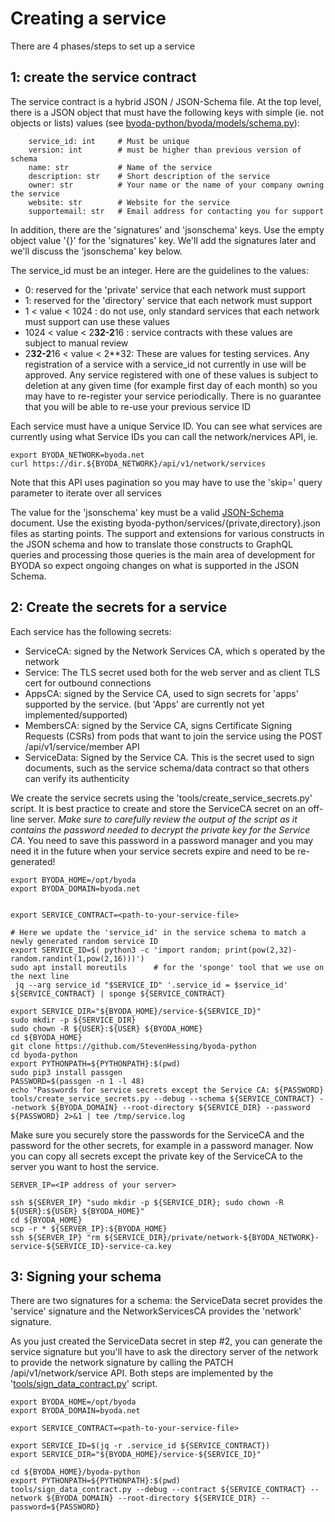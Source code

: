 # Creating a service

There are 4 phases/steps to set up a service

## 1: create the service contract

The service contract is a hybrid JSON / JSON-Schema file. At the top level, there is a JSON object that must have the following keys with simple (ie. not objects or lists) values (see [byoda-python/byoda/models/schema.py](https://github.com/StevenHessing/byoda-python/blob/users/stevenh/add_membership/byoda/models/schema.py)):

```
    service_id: int     # Must be unique
    version: int        # must be higher than previous version of schema
    name: str           # Name of the service
    description: str    # Short description of the service
    owner: str          # Your name or the name of your company owning the service
    website: str        # Website for the service
    supportemail: str   # Email address for contacting you for support
```

In addition, there are the 'signatures' and 'jsonschema' keys. Use the empty object value '{}' for the 'signatures' key. We'll add the signatures later and we'll discuss the 'jsonschema' key below.

The service_id must be an integer. Here are the guidelines to the values:
- 0: reserved for the 'private' service that each network must support
- 1: reserved for the 'directory' service that each network must support
- 1 < value < 1024 : do not use, only standard services that each network must support can use these values
- 1024 < value < 2**32-2**16 : service contracts with these values are subject to manual review
- 2**32-2**16 < value < 2**32: These are values for testing services. Any registration of a service with a service_id not currently in use will be approved. Any service registered with one of these values is subject to deletion at any given time (for example first day of each month) so you may have to re-register your service periodically. There is no guarantee that you will be able to re-use your previous service ID

Each service must have a unique Service ID. You can see what services are currently using what Service IDs you can call the network/nervices API, ie.

```
export BYODA_NETWORK=byoda.net
curl https://dir.${BYODA_NETWORK}/api/v1/network/services
```
Note that this API uses pagination so you may have to use the 'skip=<n>' query parameter to iterate over all services

The value for the 'jsonschema' key must be a valid [JSON-Schema](https://json-schema.org) document. Use the existing byoda-python/services/{private,directory}.json files as starting points. The support and extensions for various constructs in the JSON schema and how to translate those constructs to GraphQL queries and processing those queries is the main area of development for BYODA so expect ongoing changes on what is supported in the JSON Schema.

## 2: Create the secrets for a service

Each service has the following secrets:
- ServiceCA: signed by the Network Services CA, which s operated by the network
- Service: The TLS secret used both for the web server and as client TLS cert for outbound connections
- AppsCA: signed by the Service CA, used to sign secrets for 'apps' supported by the service. (but 'Apps' are currently not yet implemented/supported)
- MembersCA: signed by the Service CA, signs Certificate Signing Requests (CSRs) from pods that want to join the service using the POST /api/v1/service/member API
- ServiceData: Signed by the Service CA. This is the secret used to sign documents, such as the service schema/data contract so that others can verify its authenticity

We create the service secrets using the 'tools/create_service_secrets.py' script. It is best practice to create and store the ServiceCA secret on an off-line server. _*Make sure to carefully review the output of the script as it contains the password needed to decrypt the private key for the Service CA*_. You need to save this password in a password manager and you may need it in the future when your service secrets expire and need to be re-generated!

```
export BYODA_HOME=/opt/byoda
export BYODA_DOMAIN=byoda.net


export SERVICE_CONTRACT=<path-to-your-service-file>

# Here we update the 'service_id' in the service schema to match a newly generated random service ID
export SERVICE_ID=$( python3 -c 'import random; print(pow(2,32)-random.randint(1,pow(2,16)))')
sudo apt install moreutils      # for the 'sponge' tool that we use on the next line
 jq --arg service_id "$SERVICE_ID" '.service_id = $service_id' ${SERVICE_CONTRACT} | sponge ${SERVICE_CONTRACT}

export SERVICE_DIR="${BYODA_HOME}/service-${SERVICE_ID}"
sudo mkdir -p ${SERVICE_DIR}
sudo chown -R ${USER}:${USER} ${BYODA_HOME}
cd ${BYODA_HOME}
git clone https://github.com/StevenHessing/byoda-python
cd byoda-python
export PYTHONPATH=${PYTHONPATH}:$(pwd)
sudo pip3 install passgen
PASSWORD=$(passgen -n 1 -l 48)
echo "Passwords for service secrets except the Service CA: ${PASSWORD}
tools/create_service_secrets.py --debug --schema ${SERVICE_CONTRACT} --network ${BYODA_DOMAIN} --root-directory ${SERVICE_DIR} --password ${PASSWORD} 2>&1 | tee /tmp/service.log

```

Make sure you securely store the passwords for the ServiceCA and the password for the other secrets, for example in a password manager.
Now you can copy all secrets except the private key of the ServiceCA to the server you want to host the service.
```
SERVER_IP=<IP address of your server>

ssh ${SERVER_IP} "sudo mkdir -p ${SERVICE_DIR}; sudo chown -R ${USER}:${USER} ${BYODA_HOME}"
cd ${BYODA_HOME}
scp -r * ${SERVER_IP}:${BYODA_HOME}
ssh ${SERVER_IP} "rm ${SERVICE_DIR}/private/network-${BYODA_NETWORK}-service-${SERVICE_ID}-service-ca.key
```

## 3: Signing your schema

There are two signatures for a schema: the ServiceData secret provides the 'service' signature and the NetworkServicesCA provides the 'network' signature.

As you just created the ServiceData secret in step #2, you can generate the service signature but you'll have to ask the directory server of the network to provide the network signature by calling the PATCH /api/v1/network/service API. Both steps are implemented by the '[tools/sign_data_contract.py](https://github.com/StevenHessing/byoda-python/blob/master/tools/sign_data_contract.py)' script.

```
export BYODA_HOME=/opt/byoda
export BYODA_DOMAIN=byoda.net

export SERVICE_CONTRACT=<path-to-your-service-file>

export SERVICE_ID=$(jq -r .service_id ${SERVICE_CONTRACT})
export SERVICE_DIR="${BYODA_HOME}/service-${SERVICE_ID}"

cd ${BYODA_HOME}/byoda-python
export PYTHONPATH=${PYTHONPATH}:$(pwd)
tools/sign_data_contract.py --debug --contract ${SERVICE_CONTRACT} --network ${BYODA_DOMAIN} --root-directory ${SERVICE_DIR} --password=${PASSWORD}
